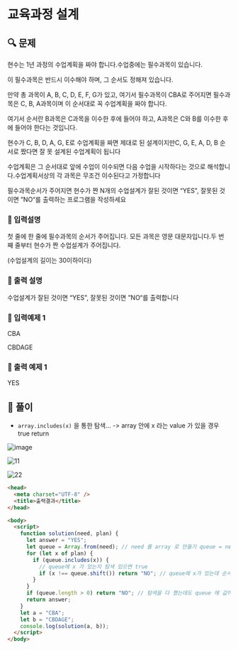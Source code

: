 # 교육과정 설계

## 🔍 문제

현수는 1년 과정의 수업계획을 짜야 합니다.수업중에는 필수과목이 있습니다.

이 필수과목은 반드시 이수해야 하며, 그 순서도 정해져 있습니다.

만약 총 과목이 A, B, C, D, E, F, G가 있고, 여기서 필수과목이 CBA로 주어지면 필수과목은 C, B, A과목이며 이 순서대로 꼭 수업계획을 짜야 합니다.

여기서 순서란 B과목은 C과목을 이수한 후에 들어야 하고, A과목은 C와 B를 이수한 후에 들어야 한다는 것입니다.

현수가 C, B, D, A, G, E로 수업계획을 짜면 제대로 된 설계이지만C, G, E, A, D, B 순서로 짰다면 잘 못 설계된 수업계획이 됩니다

수업계획은 그 순서대로 앞에 수업이 이수되면 다음 수업을 시작하다는 것으로 해석합니다.수업계획서상의 각 과목은 무조건 이수된다고 가정합니다

필수과목순서가 주어지면 현수가 짠 N개의 수업설계가 잘된 것이면 “YES", 잘못된 것이면 ”NO“를 출력하는 프로그램을 작성하세요

### 🔹 입력설명

첫 줄에 한 줄에 필수과목의 순서가 주어집니다. 모든 과목은 영문 대문자입니다.두 번 째 줄부터 현수가 짠 수업설계가 주어집니다.

(수업설계의 길이는 30이하이다)

### 🔹 출력 설명

수업설계가 잘된 것이면 “YES", 잘못된 것이면 ”NO“를 출력합니다

### 🔹 입력예제 1

CBA

CBDAGE

### 🔹 출력 예제 1

YES

## 📌 풀이

- `array.includes(x)` 을 통한 탐색... -> array 안에 x 라는 value 가 있을 경우 true return

![image](https://user-images.githubusercontent.com/28912774/118422759-cbad1b00-b6fe-11eb-9eeb-c128fe999a5a.png)

![11](https://user-images.githubusercontent.com/28912774/118421395-18432700-b6fc-11eb-8130-fa20b9832955.jpg)

![22](https://user-images.githubusercontent.com/28912774/118421405-1bd6ae00-b6fc-11eb-8f71-f3df05f70cc2.jpg)

```html
<head>
  <meta charset="UTF-8" />
  <title>출력결과</title>
</head>

<body>
  <script>
    function solution(need, plan) {
      let answer = "YES";
      let queue = Array.from(need); // need 를 array 로 만들기 queue = need.split(''); 로 해도 array 로 만들 수 있음
      for (let x of plan) {
        if (queue.includes(x)) {
          // queue에 x 가 있는지 탐색 있으면 true
          if (x !== queue.shift()) return "NO"; // queue에 x가 있는데 순서대로 와야 되니 (shift) 처음 값이 x 가 아닐경우 (x가 첫번째가 아니라 2번째 이상에 있는 경우)
        }
      }
      if (queue.length > 0) return "NO"; // 탐색을 다 했는데도 queue 에 값이 남아 있다면 return "no"
      return answer;
    }
    let a = "CBA";
    let b = "CBDAGE";
    console.log(solution(a, b));
  </script>
</body>
```
